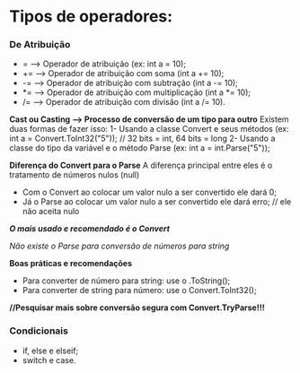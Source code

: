 # Tipos de operadores:

### De Atribuição

- = --> Operador de atribuição (ex: int a = 10);
- += --> Operador de atribuição com soma (int a += 10);
- -= --> Operador de atribuição com subtração (int a -= 10);
- *= --> Operador de atribuição com multiplicação (int a *= 10);
- /= --> Operador de atribuição com divisão (int a /= 10).

**Cast ou Casting --> Processo de conversão de um tipo para outro**
Existem duas formas de fazer isso:
1- Usando a classe Convert e seus métodos (ex: int a = Convert.ToInt32("5")); // 32 bits = int, 64 bits = long
2- Usando a classe do tipo da variável e o método Parse (ex: int a = int.Parse("5"));

**Diferença do Convert para o Parse**
A diferença principal entre eles é o tratamento de números nulos (null)
- Com o Convert ao colocar um valor nulo a ser convertido ele dará 0;
- Já o Parse ao colocar um valor nulo a ser convertido ele dará erro; // ele não aceita nulo

_**O mais usado e recomendado é o Convert**_

_Não existe o Parse para conversão de números para string_

**Boas práticas e recomendações**
- Para converter de número para string: use o .ToString();
- Para converter de string para número: use o Convert.ToInt32();

**//Pesquisar mais sobre conversão segura com Convert.TryParse!!!**

### Condicionais

- if, else e elseif;
- switch e case.


